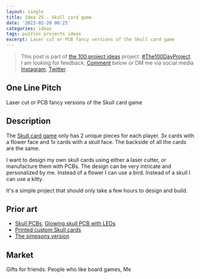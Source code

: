 ```yaml
---
layout: single
title: Idea 25 - Skull card game
date: '2023-02-20 00:25'
categories: ideas
tags: puzzles projects ideas
excerpt: Laser cut or PCB fancy versions of the Skull card game
---
```


> This post is part of [the 100 project ideas](https://blog.abluestar.com/projects/2023-100-ideas/) project. [#The100DayProject](https://www.the100dayproject.org/). I am looking for feedback. <a href='#utterances-comments'>Comment</a> below or DM me via social media <a href="https://instagram.com/funvill" rel="nofollow noopener noreferrer"><i class="fab fa-fw fa-instagram" aria-hidden="true"></i><span class="label">Instagram</span></a>, <a href="https://twitter.com/funvill" rel="nofollow noopener noreferrer"><i class="fab fa-fw fa-twitter" aria-hidden="true"></i><span class="label">Twitter</span></a>.

## One Line Pitch

Laser cut or PCB fancy versions of the Skull card game

## Description

The [Skull card game](https://boardgamegeek.com/boardgame/92415/skull) only has 2 unique pieces for each player.  3x cards with a flower face and 1x cards with a skull face. The backside of all the cards are the same.

I want to design my own skull cards using either a laser cutter, or manufacture them with PCBs. The design can be very intricate and personalized by me. Instead of a flower I can use a bird. Instead of a skull I can use a kitty.

It's a simple project that should only take a few hours to design and build.

## Prior art

- [Skull PCBs](https://www.instagram.com/p/CeQ7bnIOUpM/?igshid=MDM4ZDc5MmU%3D), [Glowing skull PCB with LEDs](https://www.instagram.com/p/Bp427DHFRo9/?igshid=MDM4ZDc5MmU%3D)
- [Printed custom Skull cards](https://boardgamegeek.com/image/2853634/skull)
- [The simpsons version](https://boardgamegeek.com/image/7065616/skull)

## Market

Gifts for friends. People who like board games, Me
